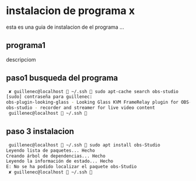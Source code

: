 # instalacion de programa x

esta es una guia de instalacion de el programa ...

## programa1

descripciom

## paso1 busqueda del programa

```bash
 ✘ guillenec@localhost  ~/.ssh  sudo apt-cache search obs-studio
[sudo] contraseña para guillenec: 
obs-plugin-looking-glass - Looking Glass KVM FrameRelay plugin for OBS-Studio
obs-studio - recorder and streamer for live video content
 guillenec@localhost  ~/.ssh  

```

## paso 3 instalacion

```bash
 guillenec@localhost  ~/.ssh  sudo apt install obs-Studio
Leyendo lista de paquetes... Hecho
Creando árbol de dependencias... Hecho
Leyendo la información de estado... Hecho
E: No se ha podido localizar el paquete obs-Studio
 ✘ guillenec@localhost  ~/.ssh 
```
